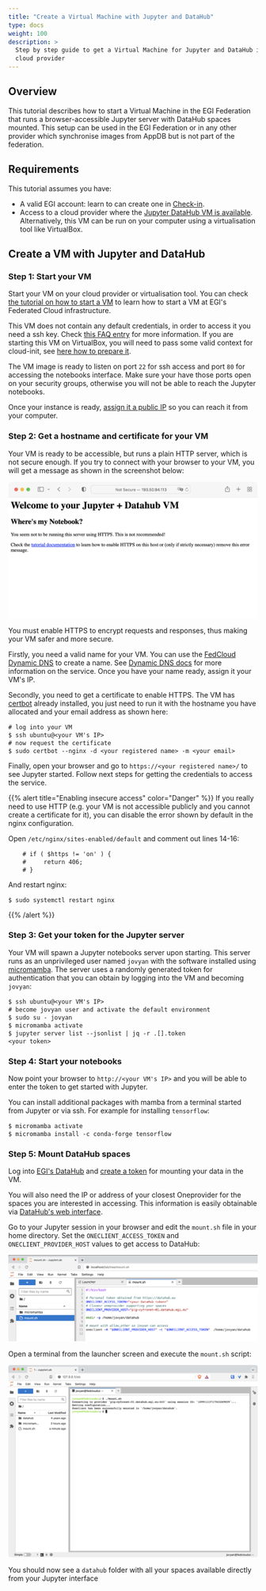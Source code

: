 ```yaml
---
title: "Create a Virtual Machine with Jupyter and DataHub"
type: docs
weight: 100
description: >
  Step by step guide to get a Virtual Machine for Jupyter and DataHub in your
  cloud provider
---
```


## Overview

This tutorial describes how to start a Virtual Machine in the EGI Federation
that runs a browser-accessible Jupyter server with DataHub spaces mounted. This
setup can be used in the EGI Federation or in any other provider which
synchronise images from AppDB but is not part of the federation.

## Requirements

This tutorial assumes you have:

- A valid EGI account: learn to can create one in
  [Check-in](../../aai/check-in/signup).
- Access to a cloud provider where the
  [Jupyter DataHub VM is available](https://appdb.egi.eu/store/vappliance/jupyter.datahub.vm).
  Alternatively, this VM can be run on your computer using a virtualisation tool
  like VirtualBox.

## Create a VM with Jupyter and DataHub

### Step 1: Start your VM

Start your VM on your cloud provider or virtualisation tool. You can check
[the tutorial on how to start a VM](../create-your-first-virtual-machine) to
learn how to start a VM at EGI's Federated Cloud infrastructure.

This VM does not contain any default credentials, in order to access it you need
a ssh key. Check
[this FAQ entry](../../compute/cloud-compute/faq/#how-can-i-inject-my-public-ssh-key-into-the-machine)
for more information. If you are starting this VM on VirtualBox, you will need
to pass some valid context for cloud-init, see
[here how to prepare it](https://superuser.com/a/853957).

The VM image is ready to listen on port `22` for ssh access and port `80` for
accessing the notebooks interface. Make sure your have those ports open on your
security groups, otherwise you will not be able to reach the Jupyter notebooks.

Once your instance is ready,
[assign it a public IP](../../compute/cloud-compute/faq/#how-can-i-assign-a-public-ip-to-my-vm)
so you can reach it from your computer.

### Step 2: Get a hostname and certificate for your VM

Your VM is ready to be accessible, but runs a plain HTTP server, which is not
secure enough. If you try to connect with your browser to your VM, you will get
a message as shown in the screenshot below:

![no-https](no-https-datahub-vm.png)

You must enable HTTPS to encrypt requests and responses, thus making your VM
safer and more secure.

Firstly, you need a valid name for your VM. You can use the
[FedCloud Dynamic DNS](https://nsupdate.fedcloud.eu) to create a name. See
[Dynamic DNS docs](../../compute/cloud-compute/dynamic-dns/) for more
information on the service. Once you have your name ready, assign it your VM's
IP.

Secondly, you need to get a certificate to enable HTTPS. The VM has
[certbot](https://certbot.eff.org/) already installed, you just need to run it
with the hostname you have allocated and your email address as shown here:

```shell
# log into your VM
$ ssh ubuntu@<your VM's IP>
# now request the certificate
$ sudo certbot --nginx -d <your registered name> -m <your email>
```

Finally, open your browser and go to `https://<your registered name>/` to see
Jupyter started. Follow next steps for getting the credentials to access the
service.

{{% alert title="Enabling insecure access" color="Danger" %}} If you really need
to use HTTP (e.g. your VM is not accessible publicly and you cannot
create a certificate for it), you can disable the error shown by default in the
nginx configuration.

Open `/etc/nginx/sites-enabled/default` and comment out lines 14-16:

```nginx
    # if ( $https != 'on' ) {
    #     return 406;
    # }
```

And restart nginx:

```shell
$ sudo systemctl restart nginx
```

{{% /alert %}}

### Step 3: Get your token for the Jupyter server

Your VM will spawn a Jupyter notebooks server upon starting. This server runs as
an unprivileged user named `jovyan` with the software installed using
[micromamba](https://mamba.readthedocs.io/). The server uses a randomly
generated token for authentication that you can obtain by logging into the VM
and becoming `jovyan`:

```shell
$ ssh ubuntu@<your VM's IP>
# become jovyan user and activate the default environment
$ sudo su - jovyan
$ micromamba activate
$ jupyter server list --jsonlist | jq -r .[].token
<your token>
```

### Step 4: Start your notebooks

Now point your browser to `http://<your VM's IP>` and you will be able to enter
the token to get started with Jupyter.

You can install additional packages with mamba from a terminal started from
Jupyter or via ssh. For example for installing `tensorflow`:

```shell
$ micromamba activate
$ micromamba install -c conda-forge tensorflow
```

### Step 5: Mount DataHub spaces

Log into [EGI's DataHub](https://datahub.egi.eu/) and
[create a token](../../data/management/datahub/clients/#generating-tokens-for-using-oneclient-or-apis)
for mounting your data in the VM.

You will also need the IP or address of your closest Oneprovider for the spaces
you are interested in accessing. This information is easily obtainable via
[DataHub's web interface](../../data/management/datahub/clients/#using-the-web-interface).

Go to your Jupyter session in your browser and edit the `mount.sh` file in your
home directory. Set the `ONECLIENT_ACCESS_TOKEN` and `ONECLIENT_PROVIDER_HOST`
values to get access to DataHub:

![Edit mount.sh](edit-mount.sh.png)

Open a terminal from the launcher screen and execute the `mount.sh` script:

![mount-onedata](run-mount.sh.png)

You should now see a `datahub` folder with all your spaces available directly
from your Jupyter interface
